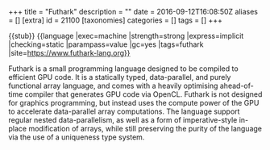 +++
title = "Futhark"
description = ""
date = 2016-09-12T16:08:50Z
aliases = []
[extra]
id = 21100
[taxonomies]
categories = []
tags = []
+++

{{stub}}
{{language
|exec=machine
|strength=strong
|express=implicit
|checking=static
|parampass=value
|gc=yes
|tags=futhark
|site=https://www.futhark-lang.org}}

Futhark is a small programming language designed to be compiled to efficient GPU code. It is a statically typed, data-parallel, and purely functional array language, and comes with a heavily optimising ahead-of-time compiler that generates GPU code via OpenCL. Futhark is not designed for graphics programming, but instead uses the compute power of the GPU to accelerate data-parallel array computations. The language support regular nested data-parallelism, as well as a form of imperative-style in-place modification of arrays, while still preserving the purity of the language via the use of a uniqueness type system.
